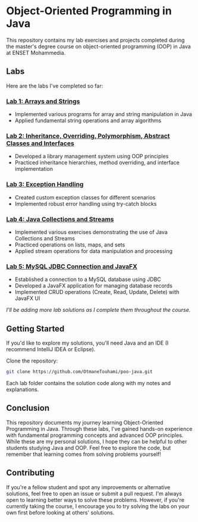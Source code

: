 # Object-Oriented Programming in Java

This repository contains my lab exercises and projects completed during the master's degree course on object-oriented programming (OOP) in Java at ENSET Mohammedia.

## Labs

Here are the labs I've completed so far:

### [Lab 1: Arrays and Strings](TP1)
* Implemented various programs for array and string manipulation in Java
* Applied fundamental string operations and array algorithms

### [Lab 2: Inheritance, Overriding, Polymorphism, Abstract Classes and Interfaces](TP2)
* Developed a library management system using OOP principles
* Practiced inheritance hierarchies, method overriding, and interface implementation

### [Lab 3: Exception Handling](TP3)
* Created custom exception classes for different scenarios
* Implemented robust error handling using try-catch blocks

### [Lab 4: Java Collections and Streams](TP4)
* Implemented various exercises demonstrating the use of Java Collections and Streams
* Practiced operations on lists, maps, and sets
* Applied stream operations for data manipulation and processing

### [Lab 5: MySQL JDBC Connection and JavaFX](TP5)
* Established a connection to a MySQL database using JDBC
* Developed a JavaFX application for managing database records
* Implemented CRUD operations (Create, Read, Update, Delete) with JavaFX UI

*I'll be adding more lab solutions as I complete them throughout the course.*

## Getting Started

If you'd like to explore my solutions, you'll need Java and an IDE (I recommend IntelliJ IDEA or Eclipse).

Clone the repository:

```bash
git clone https://github.com/OtmaneTouhami/poo-java.git
```

Each lab folder contains the solution code along with my notes and explanations.

## Conclusion

This repository documents my journey learning Object-Oriented Programming in Java. Through these labs, I've gained hands-on experience with fundamental programming concepts and advanced OOP principles. While these are my personal solutions, I hope they can be helpful to other students studying Java and OOP. Feel free to explore the code, but remember that learning comes from solving problems yourself!

## Contributing

If you're a fellow student and spot any improvements or alternative solutions, feel free to open an issue or submit a pull request. I'm always open to learning better ways to solve these problems. However, if you're currently taking the course, I encourage you to try solving the labs on your own first before looking at others' solutions.